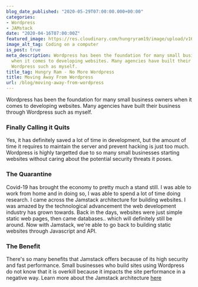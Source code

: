 ```yaml
---
blog_date_published: "2020-05-29T07:00:00.000+00:00"
categories:
- Wordpress
- JAMstack
date: "2020-04-16T07:00:00Z"
featured_image: https://res.cloudinary.com/hungryram19/image/upload/v1628214605/hungryram/custom-web-development_sdbeo0.png
image_alt_tag: Coding on a computer
is_post: true
meta_description: Wordpress has been the foundation for many small business owners
  when it comes to developing websites. Many agencies have built their business through
  Wordpress such as myself.
title_tag: Hungry Ram - No More Wordpress
title: Moving Away From Wordpress
url: /blog/moving-away-from-wordpress
---
```

Wordpress has been the foundation for many small business owners when it comes to developing websites. Many agencies have built their business through Wordpress such as myself.

### Finally Calling it Quits

Yes, it has definitely saved a lot of time in development, but the amount of time it requires to maintain the server and prevent hacking is just too much. Wordpress is highly targetted due to so many small businesses starting websites without caring about the potential security threats it poses.

### The Quarantine

Covid-19 has brought the economy to pretty much a stand still. I was able to work from home and in doing so, I was able to spend a lot of time doing research. I came across the Jamstack architecture for building websites. I was amazed by the technological advancement the web development industry has grown towards. Back in the days, websites were just simple static web pages, then came databases.. which will definitely still be around. Now with Jamstack, we're able to go back to building static websites through Javascript and API.

### The Benefit

There's so many benefits that Jamstack offers because of its high security and fast performance. Small businesses who build sites using Wordpress do not know that it is overkill because it impacts the site performance in a negative way. Learn more about the Jamstack architecture [here](https://jamstack.org)